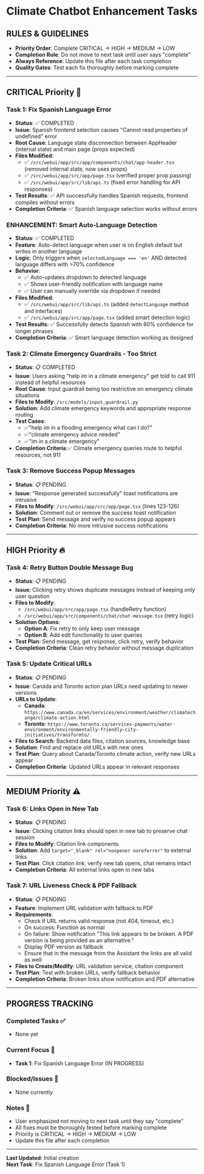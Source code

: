 # Climate Chatbot Enhancement Tasks

## **RULES & GUIDELINES**
- **Priority Order**: Complete CRITICAL → HIGH → MEDIUM → LOW
- **Completion Rule**: Do not move to next task until user says "complete"
- **Always Reference**: Update this file after each task completion
- **Quality Gates**: Test each fix thoroughly before marking complete

---

## **CRITICAL Priority** 🚨

### **Task 1: Fix Spanish Language Error** 
- **Status**: ✅ COMPLETED
- **Issue**: Spanish frontend selection causes "Cannot read properties of undefined" error
- **Root Cause**: Language state disconnection between AppHeader (internal state) and main page (props expected)
- **Files Modified**:
  - ✅ `/src/webui/app/src/app/components/chat/app-header.tsx` (removed internal state, now uses props)
  - ✅ `/src/webui/app/src/app/page.tsx` (verified proper prop passing)
  - ✅ `/src/webui/app/src/lib/api.ts` (fixed error handling for API responses)
- **Test Results**: ✅ API successfully handles Spanish requests, frontend compiles without errors
- **Completion Criteria**: ✅ Spanish language selection works without errors

### **ENHANCEMENT: Smart Auto-Language Detection**
- **Status**: ✅ COMPLETED
- **Feature**: Auto-detect language when user is on English default but writes in another language
- **Logic**: Only triggers when `selectedLanguage === 'en'` AND detected language differs with >70% confidence
- **Behavior**: 
  - ✅ Auto-updates dropdown to detected language
  - ✅ Shows user-friendly notification with language name
  - ✅ User can manually override via dropdown if needed
- **Files Modified**:
  - ✅ `/src/webui/app/src/lib/api.ts` (added `detectLanguage` method and interfaces)
  - ✅ `/src/webui/app/src/app/page.tsx` (added smart detection logic)
- **Test Results**: ✅ Successfully detects Spanish with 80% confidence for longer phrases
- **Completion Criteria**: ✅ Smart language detection working as designed

### **Task 2: Climate Emergency Guardrails - Too Strict**
- **Status**: 📋 COMPLETED
- **Issue**: Users asking "help im in a climate emergency" get told to call 911 instead of helpful resources
- **Root Cause**: Input guardrail being too restrictive on emergency climate situations
- **Files to Modify**: `/src/models/input_guardrail.py`
- **Solution**: Add climate emergency keywords and appropriate response routing
- **Test Cases**: 
  - ✅"help im in a flooding emergency what can I do?"
  - ✅"climate emergency advice needed"
  - ✅"im in a climate emergency"
- **Completion Criteria**:✅ Climate emergency queries route to helpful resources, not 911

### **Task 3: Remove Success Popup Messages**
- **Status**: 📋 PENDING
- **Issue**: "Response generated successfully" toast notifications are intrusive
- **Files to Modify**: `/src/webui/app/src/app/page.tsx` (lines 123-126)
- **Solution**: Comment out or remove the success toast notification
- **Test Plan**: Send message and verify no success popup appears
- **Completion Criteria**: No more intrusive success notifications

---

## **HIGH Priority** 🔥

### **Task 4: Retry Button Double Message Bug**
- **Status**: 📋 PENDING
- **Issue**: Clicking retry shows duplicate messages instead of keeping only user question
- **Files to Modify**: 
  - `/src/webui/app/src/app/page.tsx` (handleRetry function)
  - `/src/webui/app/src/components/chat/chat-message.tsx` (retry logic)
- **Solution Options**:
  - **Option A**: Fix retry to only keep user message
  - **Option B**: Add edit functionality to user queries
- **Test Plan**: Send message, get response, click retry, verify behavior
- **Completion Criteria**: Clean retry behavior without message duplication

### **Task 5: Update Critical URLs**
- **Status**: 📋 PENDING
- **Issue**: Canada and Toronto action plan URLs need updating to newer versions
- **URLs to Update**:
  - **Canada**: `https://www.canada.ca/en/services/environment/weather/climatechange/climate-action.html`
  - **Toronto**: `https://www.toronto.ca/services-payments/water-environment/environmentally-friendly-city-initiatives/transformto/`
- **Files to Search**: Backend data files, citation sources, knowledge base
- **Solution**: Find and replace old URLs with new ones
- **Test Plan**: Query about Canada/Toronto climate action, verify new URLs appear
- **Completion Criteria**: Updated URLs appear in relevant responses


---

## **MEDIUM Priority** ⚠️

### **Task 6: Links Open in New Tab**
- **Status**: 📋 PENDING
- **Issue**: Clicking citation links should open in new tab to preserve chat session
- **Files to Modify**: Citation link components
- **Solution**: Add `target="_blank" rel="noopener noreferrer"` to external links
- **Test Plan**: Click citation link, verify new tab opens, chat remains intact
- **Completion Criteria**: All external links open in new tabs

### **Task 7: URL Liveness Check & PDF Fallback**
- **Status**: 📋 PENDING
- **Feature**: Implement URL validation with fallback to PDF
- **Requirements**:
  - Check if URL returns valid response (not 404, timeout, etc.)
  - On success: Function as normal
  - On failure: Show notification "This link appears to be broken. A PDF version is being provided as an alternative."
  - Display PDF version as fallback
  - Ensure that in the message from the Assistant the links are all valid as well
- **Files to Create/Modify**: URL validation service, citation component
- **Test Plan**: Test with broken URLs, verify fallback behavior
- **Completion Criteria**: Broken links show notification and PDF alternative


---

## **PROGRESS TRACKING**

### **Completed Tasks** ✅
- None yet

### **Current Focus** 🎯
- **Task 1**: Fix Spanish Language Error (IN PROGRESS)

### **Blocked/Issues** 🚧
- None currently

### **Notes** 📝
- User emphasized not moving to next task until they say "complete"
- All fixes must be thoroughly tested before marking complete
- Priority is CRITICAL → HIGH → MEDIUM → LOW
- Update this file after each completion

---

**Last Updated**: Initial creation  
**Next Task**: Fix Spanish Language Error (Task 1)